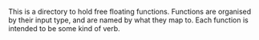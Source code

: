 This is a directory to hold free floating functions.
Functions are organised by their input type, and are named by what they map to.
Each function is intended to be some kind of verb.

